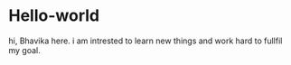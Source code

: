 # Hello-world

hi,
Bhavika here. i am intrested to learn new things and work hard to fullfil my goal.
